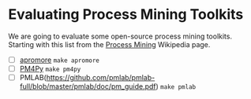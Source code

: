 # Evaluating Process Mining Toolkits

We are going to evaluate some open-source process mining toolkits. Starting with this list from the [Process Mining](https://en.wikipedia.org/wiki/Process_mining) Wikipedia page.

- [ ] [apromore](https://apromore.org/documentation/features/) `make apromore`
- [ ] [PM4Py](http://pm4py.org/) `make pm4py`
- [ ] PMLAB(https://github.com/pmlab/pmlab-full/blob/master/pmlab/doc/pm_guide.pdf) `make pmlab`
